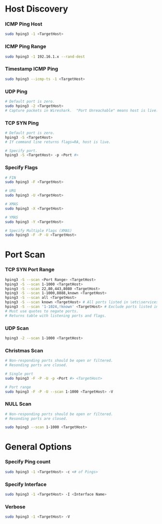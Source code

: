 # Host Discovery
### ICMP Ping Host
```bash
sudo hping3 -1 <TargetHost>
```

### ICMP Ping Range
```bash
sudo hping3 -1 192.16.1.x --rand-dest
```

### Timestamp ICMP Ping
```bash
sudo hping3 --icmp-ts -1 <TargetHost>
```

### UDP Ping
```bash
# Default port is zero.  
sudo hping3 -2 <TargetHost>
# Capture packets in Wireshark.  "Port Unreachable" means host is live.
```

### TCP SYN Ping
```bash
# Default port is zero.  
hping3 -S <TargetHost>
# If command line returns flags=RA, host is live.

# Specify port.
hping3 -S <TargetHost> -p <Port #>
```

### Specify Flags
```bash
# FIN
sudo hping3 -F <TargetHost>

# URG
sudo hping3 -U <TargetHost>

# XMAS
sudo hping3 -X <TargetHost>

# YMAS
sudo hping3 -Y <TargetHost>

# Specify Multiple Flags (XMAS)
sudo hping3 -F -P -U <TargetHost>
```


# Port Scan

### TCP SYN Port Range
```bash
hping3 -S --scan <Port Range> <TargetHost>
hping3 -S --scan 1-1000 <TargetHost>
hping3 -S --scan 22,80,443,8080 <TargetHost>
hping3 -S --scan 1-1000,8888,known <TargetHost>
hping3 -S --scan all <TargetHost>
hping3 -S --scan known <TargetHost> # All ports listed in \etc\services
hping3 -S --scan '1-1024,!known' <TargetHost> # Exclude ports listed in \etc\services
# Must use quotes to negate ports.
# Returns table with listening ports and flags.
```

### UDP Scan
```bash
hping3 -2 --scan 1-1000 <TargetHost>
```

### Christmas Scan
```bash
# Non-responding ports should be open or filtered.
# Resonding ports are closed.

# Single port
sudo hping3 -F -P -U -p <Port #> <TargetHost>

# Port range
sudo hping3 -F -P -U --scan 1-1000 <TargetHost> -V
```

### NULL Scan
```bash
# Non-responding ports should be open or filtered.
# Resonding ports are closed.

sudo hping3 --scan 1-1000 <TargetHost>
```

# General Options

### Specify Ping count
```bash
sudo hping3 -1 <TargetHost> -c <# of Pings>
```

### Specify Interface
```bash
sudo hping3 -1 <TargetHost> -I <Interface Name>
```

### Verbose
```bash
sudo hping3 -1 <TargetHost> -V
```